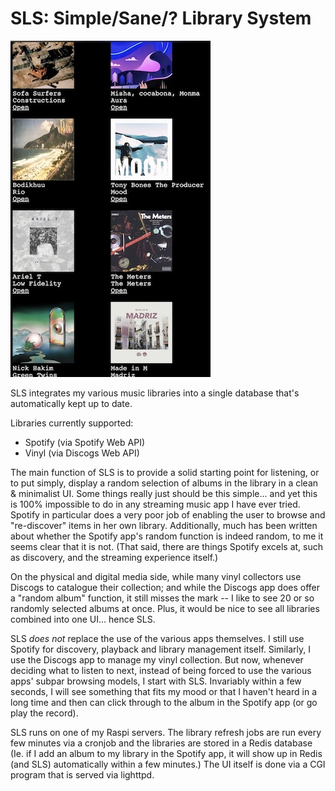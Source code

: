 # SLS: Simple/Sane/? Library System

![](screenshot.jpg)

SLS integrates my various music libraries into a single database that's
automatically kept up to date.

Libraries currently supported:

* Spotify (via Spotify Web API)
* Vinyl (via Discogs Web API)

The main function of SLS is to provide a solid starting point for listening,
or to put simply, display a random selection of albums in the library in a
clean & minimalist UI. Some things really just should be this simple... and yet
this is 100% impossible to do in any streaming music app I have ever
tried. Spotify in particular does a very poor job of enabling the user to
browse and "re-discover" items in her own library. Additionally, much has been
written about whether the Spotify app's random function is indeed random, to me
it seems clear that it is not. (That said, there are things Spotify excels at,
such as discovery, and the streaming experience itself.)

On the physical and digital media side, while many vinyl collectors use
Discogs to catalogue their collection; and while the Discogs app does offer a
"random album" function, it still misses the mark -- I like to see
20 or so randomly selected albums at once. Plus, it would be nice to see
all libraries combined into one UI... hence SLS.

SLS *does not* replace the use of the various apps themselves. I still use
Spotify for discovery, playback and library management itself. Similarly, I use
the Discogs app to manage my vinyl collection. But now, whenever deciding what
to listen to next, instead of being forced to use the various apps' subpar
browsing models, I start with SLS. Invariably within a few seconds, I will see
something that fits my mood or that I haven't heard in a long time and then can
click through to the album in the Spotify app (or go play the record).

SLS runs on one of my Raspi servers. The library refresh jobs are run every few
minutes via a cronjob and the libraries are stored in a Redis database (Ie. if
I add an album to my library in the Spotify app, it will show up in Redis
(and SLS) automatically within a few minutes.) The UI itself is done via a CGI
program that is served via lighttpd.



